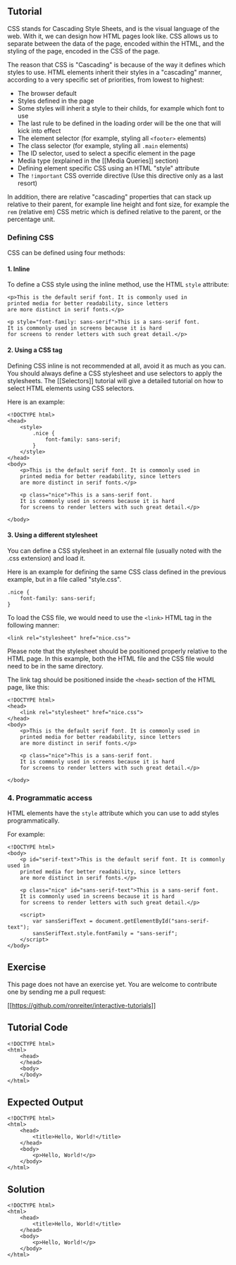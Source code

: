 Tutorial
--------

CSS stands for Cascading Style Sheets, and is the visual language of the web. With it, we can design how HTML pages
look like. CSS allows us to separate between the data of the page, encoded within the HTML, and the styling of the 
page, encoded in the CSS of the page.

The reason that CSS is "Cascading" is because of the way it defines which styles to use. HTML elements inherit their 
styles in a "cascading" manner, according to a very specific set of priorities, from lowest to highest:

* The browser default
* Styles defined in the page 
* Some styles will inherit a style to their childs, for example which font to use
* The last rule to be defined in the loading order will be the one that will kick into effect
* The element selector (for example, styling all `<footer>` elements)
* The class selector (for example, styling all `.main` elements)
* The ID selector, used to select a specific element in the page
* Media type (explained in the [[Media Queries]] section)
* Defining element specific CSS using an HTML "style" attribute
* The `!important` CSS override directive (Use this directive only as a last resort)

In addition, there are relative "cascading" properties that can stack up relative to their parent, for example line
height and font size, for example the `rem` (relative em) CSS metric which is defined relative to the parent, or
the percentage unit.

### Defining CSS

CSS can be defined using four methods:
 
#### 1. Inline

To define a CSS style using the inline method, use the HTML `style` attribute:

    <p>This is the default serif font. It is commonly used in 
    printed media for better readability, since letters
    are more distinct in serif fonts.</p>

    <p style="font-family: sans-serif">This is a sans-serif font. 
    It is commonly used in screens because it is hard
    for screens to render letters with such great detail.</p>

#### 2. Using a CSS tag

Defining CSS inline is not recommended at all, avoid it as much as you can. You should always define a CSS stylesheet
and use selectors to apply the stylesheets. The [[Selectors]] tutorial will give a detailed tutorial on how to 
select HTML elements using CSS selectors.

Here is an example:

    <!DOCTYPE html>
    <head>
        <style>
            .nice {
                font-family: sans-serif;
            }
        </style>
    </head>
    <body>
        <p>This is the default serif font. It is commonly used in 
        printed media for better readability, since letters
        are more distinct in serif fonts.</p>
    
        <p class="nice">This is a sans-serif font. 
        It is commonly used in screens because it is hard
        for screens to render letters with such great detail.</p>

    </body>
    
#### 3. Using a different stylesheet

You can define a CSS stylesheet in an external file (usually noted with the .css extension) and load it.
 
Here is an example for defining the same CSS class defined in the previous example, but in a file called "style.css".
     
    .nice {
        font-family: sans-serif;
    }
     
To load the CSS file, we would need to use the `<link>` HTML tag in the following manner:
 
    <link rel="stylesheet" href="nice.css">
    
Please note that the stylesheet should be positioned properly relative to the HTML page. In this example, both the
HTML file and the CSS file would need to be in the same directory.

The link tag should be positioned inside the `<head>` section of the HTML page, like this:

    <!DOCTYPE html>
    <head>
        <link rel="stylesheet" href="nice.css">    
    </head>
    <body>
        <p>This is the default serif font. It is commonly used in 
        printed media for better readability, since letters
        are more distinct in serif fonts.</p>
    
        <p class="nice">This is a sans-serif font. 
        It is commonly used in screens because it is hard
        for screens to render letters with such great detail.</p>

    </body>

### 4. Programmatic access

HTML elements have the `style` attribute which you can use to add styles programmatically.
 
For example:

    <!DOCTYPE html>
    <body>
        <p id="serif-text">This is the default serif font. It is commonly used in 
        printed media for better readability, since letters
        are more distinct in serif fonts.</p>
    
        <p class="nice" id="sans-serif-text">This is a sans-serif font. 
        It is commonly used in screens because it is hard
        for screens to render letters with such great detail.</p>
        
        <script>
            var sansSerifText = document.getElementById("sans-serif-text");
            sansSerifText.style.fontFamily = "sans-serif";
        </script>
    </body>    

Exercise
--------

This page does not have an exercise yet. You are welcome to contribute one by sending me a pull request:

[[https://github.com/ronreiter/interactive-tutorials]]


Tutorial Code
-------------

    <!DOCTYPE html>
    <html>
        <head>
        </head>
        <body>
        </body>
    </html>
    
Expected Output
---------------

    <!DOCTYPE html>
    <html>
        <head>
            <title>Hello, World!</title>
        </head>
        <body>
            <p>Hello, World!</p>
        </body>
    </html>

Solution
--------

    <!DOCTYPE html>
    <html>
        <head>
            <title>Hello, World!</title>
        </head>
        <body>
            <p>Hello, World!</p>
        </body>
    </html>
